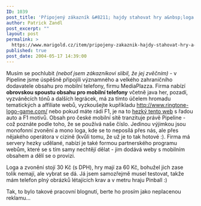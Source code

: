```yaml
---
ID: 1039
post_title: 'Připojený zákazník &#8211; hajdy stahovat hry a&nbsp;loga :)'
author: Patrick Zandl
post_excerpt: ""
layout: post
permalink: >
  https://www.marigold.cz/item/pripojeny-zakaznik-hajdy-stahovat-hry-a-loga
published: true
post_date: 2004-05-17 14:39:00
---
```

<P>Musím se pochlubit <EM>(neboť jsem zákazníkovi slíbil, že jej zvěčním) -</EM> v Pipeline jsme úspěšně připojili významného a velkého zahraničního dodavatele obsahu pro mobilní telefony, firmu MediaPlazza. Firma nabízí <STRONG>obrovskou spoustu obsahu pro mobilní telefony</STRONG> včetně java her, pozadí, vyzváněcích tónů a dalších legrácek, má za tímto účelem hromadu tematických a affiliate&#160;webů, vyzkoušejte kupříkladu <A href="http://www.ringtone-logo-game.com/">http://www.ringtone-logo-game.com/</A>&#160;nebo pokud máte rádi F1, je na to <A href="http://f1.racing-live.com/en/fun/ringtones_logos/index.shtml" target=_blank>hezký tento web</A>&#160;s řadou auto a F1 motivů. Obsah pro české mobilní sítě tranzituje právě Pipeline - což poznáte podle toho, že se používá naše číslo. Jedinou výjimkou jsou monofonní zvonění a mono loga, kde se to neposílá přes nás, ale přes nějakého operátora v cizině (kvůli tomu, že už je to tak hotové :). Firma má servery hezky udělané, nabízí je také formou partnerského programu webům, které se s tím samy nechtějí dělat - jim dodává weby s mobilním obsahem a dělí se o provizi. </P>
<P>Loga a zvonění stojí 30 Kč (s DPH), hry mají za 60 Kč, bohužel jich zase tolik nemají, ale vybrat se dá. Já jsem samozřejmě musel testovat, takže mám telefon plný obrázků létajících krav a v metru hraju Pinball :) </P>
<P>Tak, to bylo takové pracovní blognutí, berte ho prosím jako neplacenou reklamu...</P>